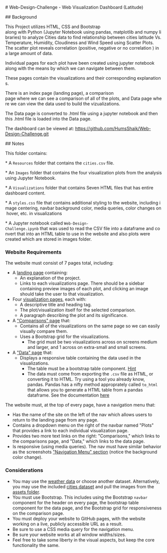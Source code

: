 ﻿# Web-Design-Challenge - Web Visualization Dashboard (Latitude)

## Background

This Project utilizes HTML, CSS and Bootstrap along with Python (Jupyter Notebook using pandas, matplotlib and numpy libraries) to analyze Cities data to find relationship between cities latitude Vs. Temperature, Humidity, Cloudiness and Wind Speed using Scatter Plots. The scatter plot reveals correlation (positive, negative or no correlation ) in a large amount of data.

Individual pages for each plot have been created using jupyter notebook  along with the means by which we can navigate between them.

These pages contain the visualizations and their corresponding explanations. 

There is an index page (landing page), a comparison page where we can see a comparison of all of the plots, and Data page where we can view the data used to build the vizualizations.

The Data page is converted to .html file using a jupyter notebook and then this .html file is loaded into the Data page.

The dashboard can be viewed at: https://github.com/HumsShaik/Web-Design-Challenge.git

## Notes

This folder contains:

* A `Resources` folder that contains the `cities.csv` file.

* An `Images` folder that contains the four visualization plots from the analysis using Jupyter Notebook.

* A `Visualizations` folder that contains Seven HTML files that has entire dashboard content.

* A `styles.css` file that contains additional styling to the website, including image centering, navbar background color, media queries, color changes on hover, etc. in visualizations

* A Jupyter notebook called `Web-Design-Challenge.ipynb` that was used to read the CSV file into a dataframe and convert that into an HTML table to use in the website and also plots were created which are stored in images folder.

### Website Requirements

The website must consist of 7 pages total, including:

* A [landing page](#landing-page) containing:
  * An explanation of the project.
  * Links to each visualizations page. There should be a sidebar containing preview images of each plot, and clicking an image should take the user to that visualization.
* Four [visualization pages](#visualization-pages), each with:
  * A descriptive title and heading tag.
  * The plot/visualization itself for the selected comparison.
  * A paragraph describing the plot and its significance.
* A ["Comparisons" page](#comparisons-page) that:
  * Contains all of the visualizations on the same page so we can easily visually compare them.
  * Uses a Bootstrap grid for the visualizations.
    * The grid must be two visualizations across on screens medium and larger, and 1 across on extra-small and small screens.
* A ["Data" page](#data-page) that:
  * Displays a responsive table containing the data used in the visualizations.
    * The table must be a bootstrap table component. [Hint](https://getbootstrap.com/docs/4.3/content/tables/#responsive-tables)
    * The data must come from exporting the `.csv` file as HTML, or converting it to HTML. Try using a tool you already know, pandas. Pandas has a nifty method approprately called `to_html` that allows you to generate a HTML table from a pandas dataframe. See the documentation [here](https://pandas.pydata.org/pandas-docs/version/0.17.0/generated/pandas.DataFrame.to_html.html)

The website must, at the top of every page, have a navigation menu that:

* Has the name of the site on the left of the nav which allows users to return to the landing page from any page.
* Contains a dropdown menu on the right of the navbar named "Plots" that provides a link to each individual visualization page.
* Provides two more text links on the right: "Comparisons," which links to the comparisons page, and "Data," which links to the data page.
* Is responsive (using media queries). The nav must have similar behavior as the screenshots ["Navigation Menu" section](#navigation-menu) (notice the background color change).

### Considerations

* You may use the [weather data](Resources/cities.csv) or choose another dataset. Alternatively, you may use the included [cities dataset](Resources/cities.csv) and pull the images from the [assets folder](Resources/assets).
* You must use Bootstrap. This includes using the Bootstrap `navbar` component for the header on every page, the bootstrap table component for the data page, and the Bootstrap grid for responsiveness on the comparison page.
* You must deploy your website to GitHub pages, with the website working on a live, publicly accessible URL as a result.
* Be sure to use a CSS media query for the navigation menu.
* Be sure your website works at all window widths/sizes.
* Feel free to take some liberty in the visual aspects, but keep the core functionality the same.




